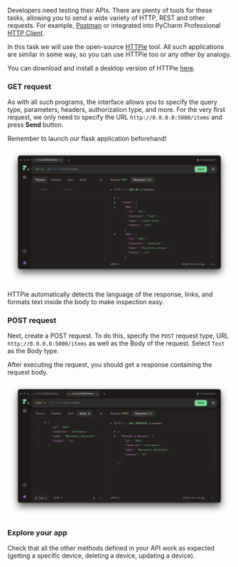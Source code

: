 Developers need testing their APIs. There are plenty of tools for these tasks, allowing you to send a wide variety of HTTP, REST and other requests. For example, [Postman](https://www.postman.com/) or integrated into PyCharm Professional [HTTP Client](https://www.jetbrains.com/help/pycharm/http-client-in-product-code-editor.html). 

In this task we will use the open-source [HTTPie](https://httpie.io) tool. All such applications are similar in some way, so you can use HTTPie too or any other by analogy.

You can download and install a desktop version of HTTPie [here](https://httpie.io/desktop).

### GET request
As with all such programs, the interface allows you to specify the query type, parameters, headers, authorization type, and more. For the very first request, we only need to specify the URL `http://0.0.0.0:5000/items` and press **Send** button.

Remember to launch our flask application beforehand! 

![](images/httpie_get.png)

HTTPie automatically detects the language of the response, links, and formats text inside the body to make inspection easy.

### POST request
Next, create a POST request. To do this, specify the `POST` request type, URL `http://0.0.0.0:5000/items` as well as the Body of the request. Select `Text` as the Body type.

After executing the request, you should get a response containing the request body.

![](images/httpie_post.png)

### Explore your app
Check that all the other methods defined in your API work as expected (getting a specific device, deleting a device, updating a device).
